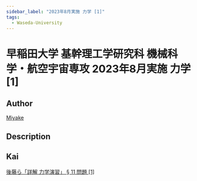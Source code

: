 ```yaml
---
sidebar_label: "2023年8月実施 力学 [1]"
tags:
  - Waseda-University
---
```

# 早稲田大学 基幹理工学研究科 機械科学・航空宇宙専攻 2023年8月実施 力学 \[1\]

## **Author**
[Miyake](https://miyake.github.io/exams/index.html)

## **Description**

## **Kai**
<p>
<a href="https://www.amazon.co.jp/dp/4320030257/ref=nosim?tag=msscee0a-22">
  後藤ら「詳解 力学演習」 &sect; 11 問題 [1]
</a>